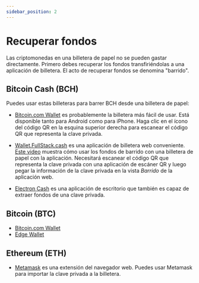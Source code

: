 ```yaml
---
sidebar_position: 2
---
```


# Recuperar fondos

Las criptomonedas en una billetera de papel no se pueden gastar directamente. Primero debes recuperar los fondos transfiriéndolas a una aplicación de billetera. El acto de recuperar fondos se denomina "barrido".

## Bitcoin Cash (BCH)

Puedes usar estas billeteras para barrer BCH desde una billetera de papel:

- [Bitcoin.com Wallet](https://wallet.bitcoin.com/) es probablemente la billetera más fácil de usar. Está disponible tanto para Android como para iPhone. Haga clic en el ícono del código QR en la esquina superior derecha para escanear el código QR que representa la clave privada.

- [Wallet.FullStack.cash](https://bchn-wallet.fullstack.cash) es una aplicación de billetera web conveniente. [Este video](https://youtu.be/QW9xixHaEJE) muestra cómo usar los fondos de barrido con una billetera de papel con la aplicación. Necesitará escanear el código QR que representa la clave privada con una aplicación de escáner QR y luego pegar la información de la clave privada en la vista *Barrido* de la aplicación web.

- [Electron Cash](https://electroncash.org/) es una aplicación de escritorio que también es capaz de extraer fondos de una clave privada.

## Bitcoin (BTC)

- [Bitcoin.com Wallet](https://wallet.bitcoin.com/)
- [Edge Wallet](https://edge.app/)

## Ethereum (ETH)

- [Metamask](https://chromewebstore.google.com/detail/metamask/nkbihfbeogaeaoehlefnkodbefgpgknn) es una extensión del navegador web. Puedes usar Metamask para importar la clave privada a la billetera.

